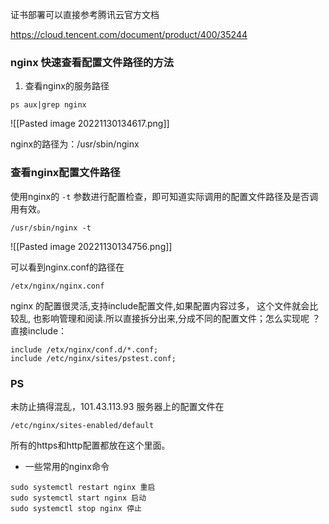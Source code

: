 证书部署可以直接参考腾讯云官方文档

https://cloud.tencent.com/document/product/400/35244

### nginx 快速查看配置文件路径的方法

1. 查看nginx的服务路径

```shell
ps aux|grep nginx
```

![[Pasted image 20221130134617.png]]

nginx的路径为：/usr/sbin/nginx

### 查看nginx配置文件路径

使用nginx的 `-t` 参数进行配置检查，即可知道实际调用的配置文件路径及是否调用有效。

```shell
/usr/sbin/nginx -t
```

![[Pasted image 20221130134756.png]]

可以看到nginx.conf的路径在

```
/etx/nginx/nginx.conf
```

nginx 的配置很灵活,支持include配置文件,如果配置内容过多， 这个文件就会比较乱, 也影响管理和阅读.所以直接拆分出来,分成不同的配置文件；怎么实现呢 ？直接include：

```
include /etx/nginx/conf.d/*.conf;
include /etc/nginx/sites/pstest.conf;
```

### PS

未防止搞得混乱，101.43.113.93 服务器上的配置文件在

```
/etc/nginx/sites-enabled/default
```

所有的https和http配置都放在这个里面。

* 一些常用的nginx命令

```
sudo systemctl restart nginx 重启
sudo systemctl start nginx 启动
sudo systemctl stop nginx 停止
```




